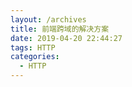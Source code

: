 ```yaml
---
layout: /archives
title: 前端跨域的解决方案
date: 2019-04-20 22:44:27
tags: HTTP
categories:
  - HTTP
---
```


